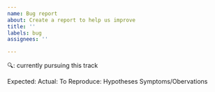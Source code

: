 ```yaml
---
name: Bug report
about: Create a report to help us improve
title: ''
labels: bug
assignees: ''

---
```


🔍: currently pursuing this track

Expected:
Actual:
To Reproduce:
Hypotheses
Symptoms/Obervations

